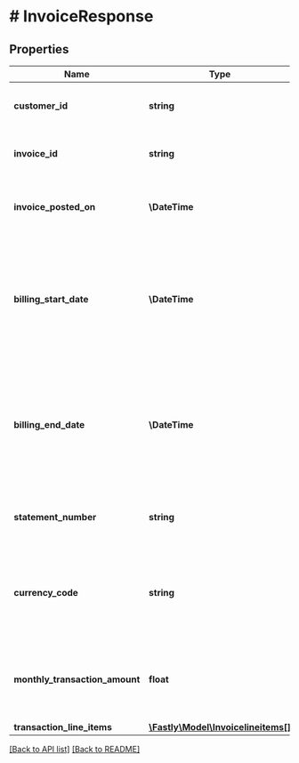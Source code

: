 # # InvoiceResponse

## Properties

Name | Type | Description | Notes
------------ | ------------- | ------------- | -------------
**customer_id** | **string** | Customer ID associated with the invoice. | [optional] 
**invoice_id** | **string** | Alphanumeric string identifying the invoice. | [optional] 
**invoice_posted_on** | **\DateTime** | Date and time invoice was posted on, in ISO 8601 format. | [optional] 
**billing_start_date** | **\DateTime** | Date and time (in ISO 8601 format) for initiation point of a billing cycle, signifying the start of charges for a service or subscription. | [optional] 
**billing_end_date** | **\DateTime** | Date and time (in ISO 8601 format) for termination point of a billing cycle, signifying the end of charges for a service or subscription. | [optional] 
**statement_number** | **string** | Alphanumeric string identifying the statement number. | [optional] 
**currency_code** | **string** | Three-letter code representing a specific currency used for financial transactions. | [optional] 
**monthly_transaction_amount** | **float** | Total billable amount for invoiced services charged within a single month. | [optional] 
**transaction_line_items** | [**\Fastly\Model\Invoicelineitems[]**](Invoicelineitems.md) |  | [optional] 


[[Back to API list]](../../README.md#endpoints) [[Back to README]](../../README.md)
